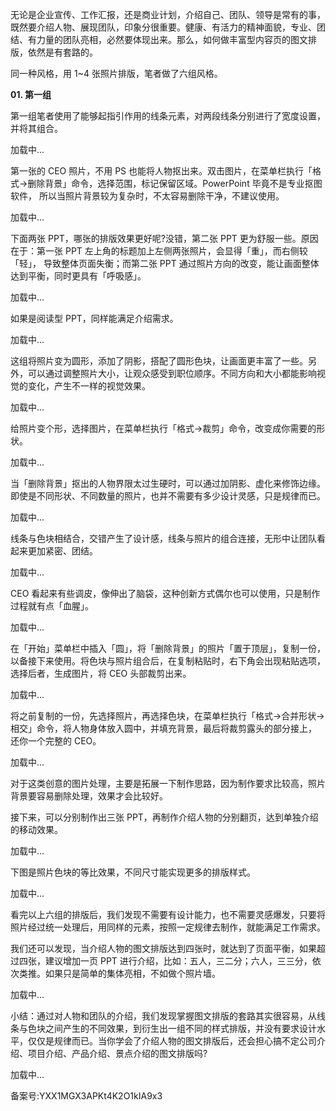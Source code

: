 无论是企业宣传、工作汇报，还是商业计划，介绍自己、团队、领导是常有的事，既然要介绍人物、展现团队，印象分很重要。健康、有活力的精神面貌，专业、团结、有力量的团队亮相，必然要体现出来。那么，如何做丰富型内容页的图文排版，依然是有套路的。

同一种风格，用 1\~4 张照片排版，笔者做了六组风格。

**01\. 第一组**

第一组笔者使用了能够起指引作用的线条元素，对两段线条分别进行了宽度设置，并将其组合。

  

加载中...

第一张的 CEO 照片，不用 PS 也能将人物抠出来。双击图片，在菜单栏执行「格式→删除背景」命令，选择范围，标记保留区域。PowerPoint 毕竟不是专业抠图软件， 所以当照片背景较为复杂时，不太容易删除干净，不建议使用。

  

加载中...

下面两张 PPT，哪张的排版效果更好呢\?没错，第二张 PPT 更为舒服一些。原因在于：第一张 PPT 左上角的标题加上左侧两张照片，会显得「重」，而右侧较「轻」， 导致整体页面失衡；而第二张 PPT 通过照片方向的改变，能让画面整体达到平衡，同时更具有「呼吸感」。

  

加载中...

如果是阅读型 PPT，同样能满足介绍需求。

  

加载中...

这组将照片变为圆形，添加了阴影，搭配了圆形色块，让画面更丰富了一些。另外，可以通过调整照片大小，让观众感受到职位顺序。不同方向和大小都能影响视觉的变化，产生不一样的视觉效果。

  

加载中...

给照片变个形，选择图片，在菜单栏执行「格式→裁剪」命令，改变成你需要的形状。

  

加载中...

当「删除背景」抠出的人物界限太过生硬时，可以通过加阴影、虚化来修饰边缘。即使是不同形状、不同数量的照片，也并不需要有多少设计灵感，只是规律而已。

  

加载中...

线条与色块相结合，交错产生了设计感，线条与照片的组合连接，无形中让团队看起来更加紧密、团结。

  

加载中...

CEO 看起来有些调皮，像伸出了脑袋，这种创新方式偶尔也可以使用，只是制作过程就有点「血腥」。

  

加载中...

在「开始」菜单栏中插入「圆」，将「删除背景」的照片「置于顶层」，复制一份，以备接下来使用。将色块与照片组合后，在复制粘贴时，右下角会出现粘贴选项，选择后者，生成图片，将 CEO 头部裁剪出来。

  

加载中...

将之前复制的一份，先选择照片，再选择色块，在菜单栏执行「格式→合并形状→相交」命令，将人物身体放入圆中，并填充背景，最后将裁剪露头的部分接上， 还你一个完整的 CEO。

  

加载中...

对于这类创意的图片处理，主要是拓展一下制作思路，因为制作要求比较高，照片背景要容易删除处理，效果才会比较好。

接下来，可以分别制作出三张 PPT，再制作介绍人物的分别翻页，达到单独介绍的移动效果。

  

加载中...

下图是照片色块的等比效果，不同尺寸能实现更多的排版样式。

  

加载中...

看完以上六组的排版后，我们发现不需要有设计能力，也不需要灵感爆发，只要将照片经过统一处理后，用同样的元素，按照一定规律去制作，就能满足工作需求。

我们还可以发现，当介绍人物的图文排版达到四张时，就达到了页面平衡，如果超过四张，建议增加一页 PPT 进行介绍，比如：五人，三二分；六人，三三分，依次类推。如果只是简单的集体亮相，不如做个照片墙。

  

加载中...

小结：通过对人物和团队的介绍，我们发现掌握图文排版的套路其实很容易，从线条与色块之间产生的不同效果，到衍生出一组不同的样式排版，并没有要求设计水平，仅仅是规律而已。当你学会了介绍人物的图文排版后，还会担心搞不定公司介绍、项目介绍、产品介绍、景点介绍的图文排版吗\?

  

加载中...

  

备案号:YXX1MGX3APKt4K2O1kIA9x3